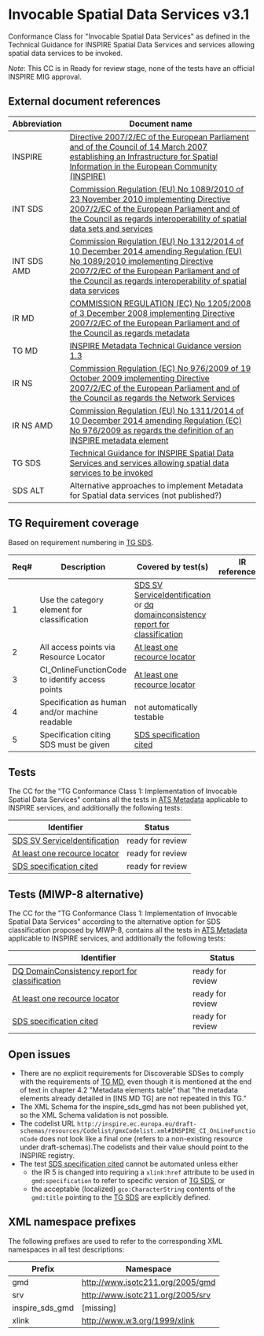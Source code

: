 Invocable Spatial Data Services v3.1
====================================

Conformance Class for "Invocable Spatial Data Services"
as defined in the Technical Guidance for INSPIRE Spatial Data Services and services allowing spatial data services to be invoked.

*Note*: This CC is in Ready for review stage, none of the tests have an official INSPIRE MIG approval.

## External document references

| Abbreviation | Document name                       |
| ------------ | ----------------------------------- |
| INSPIRE <a name="ref_INSPIRE"></a> | [Directive 2007/2/EC of the European Parliament and of the Council of 14 March 2007 establishing an Infrastructure for Spatial Information in the European Community (INSPIRE)](http://eur-lex.europa.eu/legal-content/EN/TXT/PDF/?uri=CELEX:32007L0002&from=EN)
| INT SDS <a name="ref_INT_SDS"></a> | [Commission Regulation (EU) No 1089/2010 of 23 November 2010 implementing Directive 2007/2/EC of the European Parliament and of the Council as regards interoperability of spatial data sets and services](http://eur-lex.europa.eu/legal-content/EN/TXT/PDF/?uri=OJ:L:2010:323:FULL&from=EN)
| INT SDS AMD <a name="ref_INT_SDS_AMD"></a> | [Commission Regulation (EU) No 1312/2014 of 10 December 2014 amending Regulation (EU) No 1089/2010 implementing Directive 2007/2/EC of the European Parliament and of the Council as regards interoperability of spatial data services](http://eur-lex.europa.eu/legal-content/EN/TXT/PDF/?uri=CELEX:32014R1312&from=EN)
| IR MD <a name="ref_IR_MD"></a>  | [COMMISSION REGULATION (EC) No 1205/2008 of 3 December 2008 implementing Directive 2007/2/EC of the European Parliament and of the Council as regards metadata](http://eur-lex.europa.eu/LexUriServ/LexUriServ.do?uri=OJ:L:2008:326:0012:0030:EN:PDF)
| TG MD <a name="ref_TG_MD"></a> | [INSPIRE Metadata Technical Guidance version 1.3](http://inspire.jrc.ec.europa.eu/documents/Metadata/MD_IR_and_ISO_20131029.pdf)
| IR NS <a name="ref_IR_NS"></a>   | [Commission Regulation (EC) No 976/2009 of 19 October 2009 implementing Directive 2007/2/EC of the European Parliament and of the Council as regards the Network Services](http://eur-lex.europa.eu/legal-content/EN/TXT/PDF/?uri=CELEX:32009R0976&from=EN)
| IR NS AMD <a name="ref_IR_NS_AMD"></a> | [Commission Regulation (EU) No 1311/2014 of 10 December 2014 amending Regulation (EC) No 976/2009 as regards the definition of an INSPIRE metadata element](http://eur-lex.europa.eu/legal-content/EN/TXT/PDF/?uri=CELEX:32014R1311&from=EN)
| TG SDS <a name="ref_TG_SDS"></a> | [Technical Guidance for INSPIRE Spatial Data Services and services allowing spatial data services to be invoked](http://inspire.jrc.ec.europa.eu/documents/Spatial_Data_Services/TG_for_INSPIRE_SDS_3_1.pdf)
| SDS ALT <a name="ref_SDS_alt"></a> | Alternative approaches to implement Metadata for Spatial data services (not published?)

## TG Requirement coverage

Based on requirement numbering in [TG SDS](#ref_TG_SDS).

| Req#   | Description                          | Covered by test(s)                 | IR reference(s)                  |
| ------ | ------------------------------------ | ---------------------------------- | -------------------------------- |
| 1      | Use the category element for classification | [SDS SV ServiceIdentification](sds-sv-serviceidentification.md) or [dq domainconsistency report for classification](dq-domainconsistency-report-for-classification.md)| |
| 2      | All access points via Resource Locator | [At least one recource locator](at-least-one-recource-locator.md) | |
| 3      | CI_OnlineFunctionCode to identify access points | [At least one recource locator](at-least-one-recource-locator.md)| |
| 4      | Specification as human and/or machine readable | not automatically testable | |
| 5      | Specification citing SDS must be given | [SDS specification cited](sds-specification-cited.md) | |

## Tests

The CC for the "TG Conformance Class 1: Implementation of Invocable Spatial Data Services" contains all the tests in [ATS Metadata](http://inspire.ec.europa.eu/id/ats/metadata/3.1) applicable to INSPIRE services, and additionally the following tests:

| Identifier                                                        | Status   |
| ----------------------------------------------------------------- | -------- |
| [SDS SV ServiceIdentification](sds-sv-serviceidentification.md) | ready for review |
| [At least one recource locator](at-least-one-recource-locator.md) | ready for review |
| [SDS specification cited](sds-specification-cited.md) | ready for review |

## Tests (MIWP-8 alternative)

The CC for the "TG Conformance Class 1: Implementation of Invocable Spatial Data Services" according to the alternative option for SDS classification proposed by MIWP-8, contains all the tests in [ATS Metadata](http://inspire.ec.europa.eu/id/ats/metadata/3.1) applicable to INSPIRE services, and additionally the following tests:

| Identifier                                                        | Status   |
| ----------------------------------------------------------------- | -------- |
| [DQ DomainConsistency report for classification](dq-domainconsistency-report-for-classification.md) | ready for review |
| [At least one recource locator](at-least-one-recource-locator.md) | ready for review |
| [SDS specification cited](sds-specification-cited.md) | ready for review |

## Open issues
* There are no explicit requirements for Discoverable SDSes to comply with the requirements of [TG MD](#ref_TG_MD), even though it is mentioned at the end of text in chapter 4.2 "Metadata elements table" that "the metadata elements already detailed in [INS MD TG] are not repeated in this TG."
* The XML Schema for the inspire_sds_gmd has not been published yet, so the XML Schema validation is not possible.
* The codelist URL ```http://inspire.ec.europa.eu/draft-schemas/resources/Codelist/gmxCodelist.xml#INSPIRE_CI_OnLineFunctionCode``` does not look like a final one (refers to a non-existing resource under draft-schemas).The codelists and their value should point to the INSPIRE registry.
* The test [SDS specification cited](sds-specification-cited.md) cannot be automated unless either
  * the IR 5 is changed into requiring a ```xlink:href``` attribute to be used in ```gmd:specification``` to refer to specific version of [TG SDS](#ref_TG_SDS), or
  * the acceptable (localized) ```gco:CharacterString``` contents of the ```gmd:title``` pointing to the [TG SDS](#ref_TG_SDS) are explicitly defined.

## XML namespace prefixes <a name="namespaces"></a>

The following prefixes are used to refer to the corresponding XML namespaces in all test descriptions:

Prefix         | Namespace
-------------- | -------------------------------------------------
gmd | http://www.isotc211.org/2005/gmd
srv | http://www.isotc211.org/2005/srv
inspire\_sds_gmd | [missing]
xlink          | http://www.w3.org/1999/xlink
